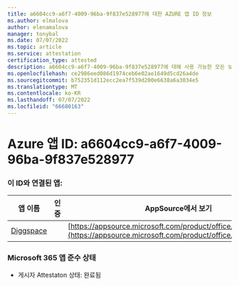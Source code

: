 ```yaml
---
title: a6604cc9-a6f7-4009-96ba-9f837e528977에 대한 AZURE 앱 ID 정보
ms.author: elmalova
author: elenamalova
manager: tonybal
ms.date: 07/07/2022
ms.topic: article
ms.service: attestation
certification_type: attested
description: a6604cc9-a6f7-4009-96ba-9f837e528977에 대해 사용 가능한 모든 보안 및 규정 준수 정보입니다.
ms.openlocfilehash: ce2986eed086d1974ceb6e02ae1649d5cd26a4de
ms.sourcegitcommit: b752351d112ecc2ea7f539d200e6638a6a3034e5
ms.translationtype: MT
ms.contentlocale: ko-KR
ms.lasthandoff: 07/07/2022
ms.locfileid: "66680163"
---
```

# <a name="azure-app-id-a6604cc9-a6f7-4009-96ba-9f837e528977"></a>Azure 앱 ID: a6604cc9-a6f7-4009-96ba-9f837e528977


### <a name="apps-associated-with-this-id"></a>이 ID와 연결된 앱:
| **앱 이름** | **인증** | **AppSource에서 보기** |
|--------------|---------------|-----------------------|
| [Diggspace](../forward/WA200004347.md) |  | [https://appsource.microsoft.com/product/office/WA200004347](https://appsource.microsoft.com/product/office/WA200004347) |

### <a name="microsoft-365-app-compliance-status"></a>Microsoft 365 앱 준수 상태
- 게시자 Attestaton 상태: 완료됨
